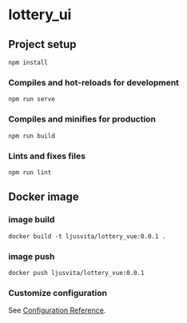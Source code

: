 # lottery_ui

## Project setup

```
npm install
```

### Compiles and hot-reloads for development

```
npm run serve
```

### Compiles and minifies for production

```
npm run build
```

### Lints and fixes files

```
npm run lint
```

## Docker image

### image build

```
docker build -t ljusvita/lottery_vue:0.0.1 .
```

### image push

```
docker push ljusvita/lottery_vue:0.0.1
```

### Customize configuration

See [Configuration Reference](https://cli.vuejs.org/config/).
